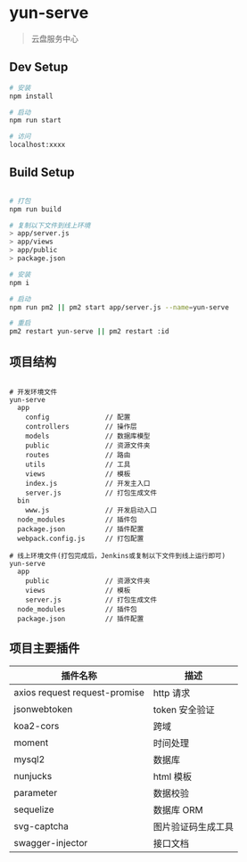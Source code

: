 # yun-serve

> 云盘服务中心

## Dev Setup

```bash
# 安装
npm install

# 启动
npm run start

# 访问
localhost:xxxx

```

## Build Setup

```bash

# 打包
npm run build

# 复制以下文件到线上环境
> app/server.js
> app/views
> app/public
> package.json

# 安装
npm i

# 启动
npm run pm2 || pm2 start app/server.js --name=yun-serve

# 重启
pm2 restart yun-serve || pm2 restart :id

```

## 项目结构

```

# 开发环境文件
yun-serve
  app
    config              // 配置
    controllers         // 操作层
    models              // 数据库模型
    public              // 资源文件夹
    routes              // 路由
    utils               // 工具
    views               // 模板
    index.js            // 开发主入口
    server.js           // 打包生成文件
  bin
    www.js              // 开发启动入口
  node_modules          // 插件包
  package.json          // 插件配置
  webpack.config.js     // 打包配置

# 线上环境文件(打包完成后，Jenkins或复制以下文件到线上运行即可)
yun-serve
  app
    public              // 资源文件夹
    views               // 模板
    server.js           // 打包生成文件
  node_modules          // 插件包
  package.json          // 插件配置

```

## 项目主要插件

| 插件名称                      | 描述               |
| ----------------------------- | ------------------ |
| axios request request-promise | http 请求          |
| jsonwebtoken                  | token 安全验证     |
| koa2-cors                     | 跨域               |
| moment                        | 时间处理           |
| mysql2                        | 数据库             |
| nunjucks                      | html 模板          |
| parameter                     | 数据校验           |
| sequelize                     | 数据库 ORM         |
| svg-captcha                   | 图片验证码生成工具 |
| swagger-injector              | 接口文档           |
